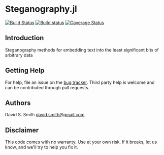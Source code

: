 # Steganography.jl

[![Build Status](https://travis-ci.org/davidssmith/Steganography.jl.png?branch=master)](https://travis-ci.org/davidssmith/Steganography.jl)
[![Build status](https://ci.appveyor.com/api/projects/status/79t4agflnh4dni90/branch/master?svg=true)](https://ci.appveyor.com/api/projects/status/79t4agflnh4dni90/branch/master?svg=true) 
[![Coverage
Status](https://coveralls.io/repos/github/davidssmith/Steganography.jl/badge.svg?branch=master)](https://coveralls.io/github/davidssmith/Steganography.jl?branch=master)


Introduction
------------
Steganography methods for embedding text into the least significant bits of arbitrary data



Getting Help
------------

For help, file an issue on the [bug tracker](http://github.com/davidssmith/Steganography.jl/issues).
Third party help is welcome and can be contributed through pull requests.

Authors
-------
David S. Smith [<david.smith@gmail.com>](mailto:david.smith@gmail.com)

Disclaimer
----------
This code comes with no warranty. Use at your own risk. If it breaks, let us know, and we'll try to help you fix it.

